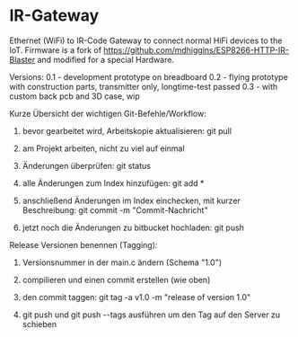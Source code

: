 # IR-Gateway

Ethernet (WiFi) to IR-Code Gateway to connect normal HiFi devices to the IoT.
Firmware is a fork of https://github.com/mdhiggins/ESP8266-HTTP-IR-Blaster and modified for a special Hardware.

Versions:
0.1 - development prototype on breadboard
0.2 - flying prototype with construction parts, transmitter only, longtime-test passed
0.3 - with custom back pcb and 3D case, wip

 
Kurze Übersicht der wichtigen Git-Befehle/Workflow:

1. bevor gearbeitet wird, Arbeitskopie aktualisieren:
	git pull
	
2. am Projekt arbeiten, nicht zu viel auf einmal
	
3. Änderungen überprüfen:
	git status
	
4. alle Änderungen zum Index hinzufügen:
	git add *
	
5. anschließend Änderungen im Index einchecken, mit kurzer Beschreibung:
	git commit -m "Commit-Nachricht"
	
6. jetzt noch die Änderungen zu bitbucket hochladen:
	git push
	

Release Versionen benennen (Tagging):

1. Versionsnummer in der main.c ändern (Schema "1.0")

2. compilieren und einen commit erstellen (wie oben)

3. den commit taggen: git tag -a v1.0 -m "release of version 1.0"

4. git push und git push --tags ausführen um den Tag auf den Server zu schieben